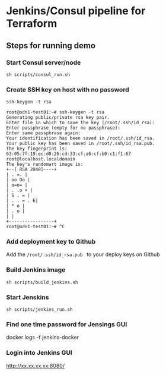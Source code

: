 # Jenkins/Consul pipeline for Terraform

## Steps for running demo

### Start Consul server/node

``` sh scripts/consul_run.sh ```

### Create SSH key on host with no password

``` 
ssh-keygen -t rsa
```

```
root@odn1-test01:~# ssh-keygen -t rsa
Generating public/private rsa key pair.
Enter file in which to save the key (/root/.ssh/id_rsa):
Enter passphrase (empty for no passphrase):
Enter same passphrase again:
Your identification has been saved in /root/.ssh/id_rsa.
Your public key has been saved in /root/.ssh/id_rsa.pub.
The key fingerprint is:
63:05:7f:19:ec:d0:26:cd:33:cf:a6:cf:b0:c1:f1:67 root@localhost.localdomain
The key's randomart image is:
+--[ RSA 2048]----+
| . =. |
| oo Oo |
| o=o= |
| . .o + |
| S . = |
| . . = . E|
| * o |
| . o |
| |
+-----------------+
root@odn1-test01:~# ^C
``` 

### Add deployment key to Github

Add the `/root/.ssh/id_rsa.pub ` to your deploy keys on Github

### Build Jenkins image

```
sh scripts/build_jenkins.sh
```

### Start Jenskins ###

``` 
sh scripts/jenkins_run.sh
```

### Find one time password for Jensings GUI

docker logs -f jenkins-docker

### Login into Jenkins GUI

http://xx.xx.xx.xx:8080/
